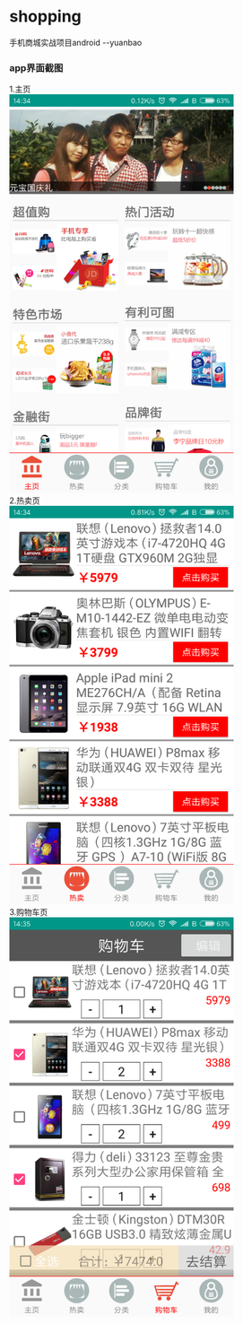 # shopping
手机商城实战项目android  --yuanbao

### app界面截图
1.主页  
<img src="yb_images/Screenshot_1.png" width="400px" />  
2.热卖页  
<img src="yb_images/Screenshot_2.png" width="400px" />  
3.购物车页  
<img src="yb_images/Screenshot_3.png" width="400px" />  

  <!-- 
  ![Screenshot1](yb_images/Screenshot_1.png)
  ![Screenshot2](yb_images/Screenshot_2.png)
  ![Screenshot3](yb_images/Screenshot_3.png)
  
  -->
